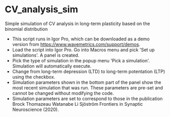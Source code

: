 # CV_analysis_sim
Simple simulation of CV analysis in long-term plasticity based on the binomial distribution
- This script runs in Igor Pro, which can be downloaded as a demo version from https://www.wavemetrics.com/support/demos.
- Load the script into Igor Pro. Go into Macros menu and pick 'Set up simulations'. A panel is created.
- Pick the type of simulation in the popup menu 'Pick a simulation'. Simulation will automatically execute.
- Change from long-term depression (LTD) to long-term potentation (LTP) using the checkbox.
- Simulation parameters shown in the bottom part of the panel show the most recent simulation that was run. These parameters are pre-set and cannot be changed without modifying the code.
- Simulation parameters are set to correspond to those in the publication Brock Thomazeau Watanabe Li Sjöström Frontiers in Synaptic Neuroscience (2020).
